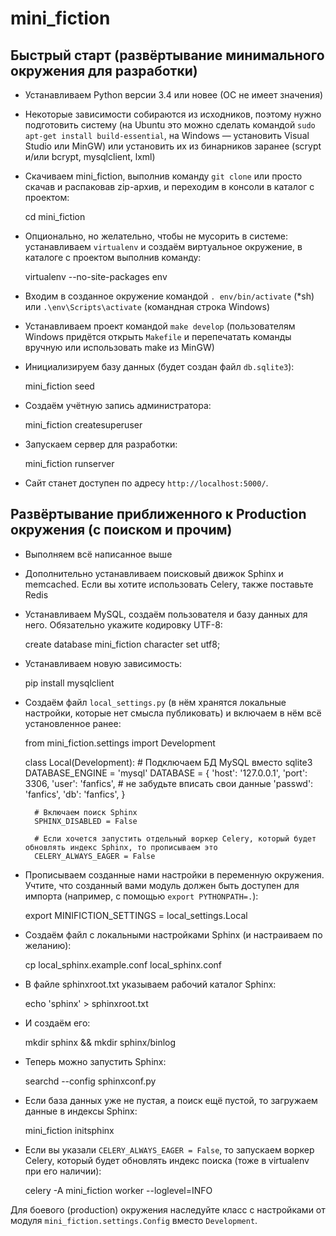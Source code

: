 # mini_fiction


## Быстрый старт (развёртывание минимального окружения для разработки)

* Устанавливаем Python версии 3.4 или новее (ОС не имеет значения)

* Некоторые зависимости собираются из исходников, поэтому нужно подготовить систему (на Ubuntu это можно сделать командой `sudo apt-get install build-essential`, на Windows — установить Visual Studio или MinGW) или установить их из бинарников заранее (scrypt и/или bcrypt, mysqlclient, lxml)

* Скачиваем mini_fiction, выполнив команду `git clone` или просто скачав и распаковав zip-архив, и переходим в консоли в каталог с проектом:

    cd mini_fiction

* Опционально, но желательно, чтобы не мусорить в системе: устанавливаем `virtualenv` и создаём виртуальное окружение, в каталоге с проектом выполнив команду:

    virtualenv --no-site-packages env

* Входим в созданное окружение командой `. env/bin/activate` (*sh) или `.\env\Scripts\activate` (командная строка Windows)

* Устанавливаем проект командой `make develop` (пользователям Windows придётся открыть `Makefile` и перепечатать команды вручную или использовать make из MinGW)

* Инициализируем базу данных (будет создан файл `db.sqlite3`):

    mini_fiction seed

* Создаём учётную запись администратора:

    mini_fiction createsuperuser

* Запускаем сервер для разработки:

    mini_fiction runserver

* Сайт станет доступен по адресу `http://localhost:5000/`.


## Развёртывание приближенного к Production окружения (с поиском и прочим)

* Выполняем всё написанное выше

* Дополнительно устанавливаем поисковый движок Sphinx и memcached. Если вы хотите использовать Celery, также поставьте Redis

* Устанавливаем MySQL, создаём пользователя и базу данных для него. Обязательно укажите кодировку UTF-8:

    create database mini_fiction character set utf8;

* Устанавливаем новую зависимость:

    pip install mysqlclient

* Создаём файл `local_settings.py` (в нём хранятся локальные настройки, которые нет смысла публиковать) и включаем в нём всё установленное ранее:

    from mini_fiction.settings import Development

    class Local(Development):
        # Подключаем БД MySQL вместо sqlite3
        DATABASE_ENGINE = 'mysql'
        DATABASE = {
            'host': '127.0.0.1',
            'port': 3306,
            'user': 'fanfics',  # не забудьте вписать свои данные
            'passwd': 'fanfics',
            'db': 'fanfics',
        }

        # Включаем поиск Sphinx
        SPHINX_DISABLED = False

        # Если хочется запустить отдельный воркер Celery, который будет обновлять индекс Sphinx, то прописываем это
        CELERY_ALWAYS_EAGER = False

* Прописываем созданные нами настройки в переменную окружения. Учтите, что созданный вами модуль должен быть доступен для импорта (например, с помощью `export PYTHONPATH=.`):

    export MINIFICTION_SETTINGS = local_settings.Local

* Создаём файл с локальными настройками Sphinx (и настраиваем по желанию):

    cp local_sphinx.example.conf local_sphinx.conf

* В файле sphinxroot.txt указываем рабочий каталог Sphinx:

    echo 'sphinx' > sphinxroot.txt

* И создаём его:

    mkdir sphinx && mkdir sphinx/binlog

* Теперь можно запустить Sphinx:

    searchd --config sphinxconf.py

* Если база данных уже не пустая, а поиск ещё пустой, то загружаем данные в индексы Sphinx:

    mini_fiction initsphinx

* Если вы указали `CELERY_ALWAYS_EAGER = False`, то запускаем воркер Celery, который будет обновлять индекс поиска (тоже в virtualenv при его наличии):

    celery -A mini_fiction worker --loglevel=INFO

Для боевого (production) окружения наследуйте класс с настройками от модуля `mini_fiction.settings.Config` вместо `Development`.
